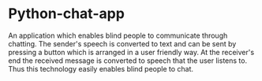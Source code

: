 # Python-chat-app

An application which enables blind people to communicate through chatting. 
The sender's speech is converted to text and can be sent by pressing a button which is arranged in a user friendly way.
At the receiver's end the received message is converted to speech that the user listens to.
Thus this technology easily enables blind people to chat.
